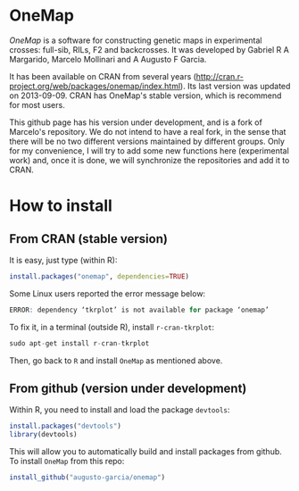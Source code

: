 # OneMap

_OneMap_ is a software for constructing genetic maps in experimental
crosses: full-sib, RILs, F2 and backcrosses. It was developed by
Gabriel R A Margarido, Marcelo Mollinari and A Augusto F Garcia.

It has been available on CRAN from several years
(http://cran.r-project.org/web/packages/onemap/index.html). Its last
version was updated on 2013-09-09. CRAN has OneMap's stable version,
which is recommend for most users.

This github page has his version under development, and is a fork of
Marcelo's repository. We do not intend to have a real fork, in the
sense that there will be no two different versions maintained by
different groups. Only for my convenience, I will try to add some new
functions here (experimental work) and, once it is done, we will
synchronize the repositories and add it to CRAN.

# How to install

## From CRAN (stable version)

It is easy, just type (within R):

```R
install.packages("onemap", dependencies=TRUE)
```

Some Linux users reported the error message below:

```R
ERROR: dependency ‘tkrplot’ is not available for package ‘onemap’
```

To fix it, in a terminal (outside R), install `r-cran-tkrplot`:

```R
sudo apt-get install r-cran-tkrplot
```

Then, go back to `R` and install `OneMap` as mentioned above.

## From github (version under development)

Within R, you need to install and load the package `devtools`:

```R
install.packages("devtools")
library(devtools)
```

This will allow you to automatically build and install packages from
github. To install `OneMap` from this repo:

```R
install_github("augusto-garcia/onemap")
```


